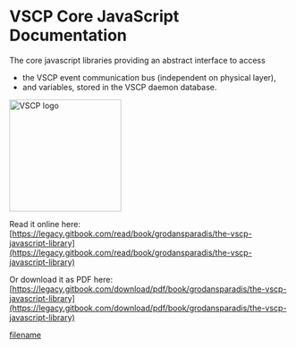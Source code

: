 # VSCP Core JavaScript Documentation

The core javascript libraries providing an abstract interface to access
* the VSCP event communication bus (independent on physical layer),
* and variables, stored in the VSCP daemon database.

<img src="http://vscp.org/images/logo.png" width="200" alt="VSCP logo">

Read it online here: [https://legacy.gitbook.com/read/book/grodansparadis/the-vscp-javascript-library](https://legacy.gitbook.com/read/book/grodansparadis/the-vscp-javascript-library)

Or download it as PDF here: [https://legacy.gitbook.com/download/pdf/book/grodansparadis/the-vscp-javascript-library](https://legacy.gitbook.com/download/pdf/book/grodansparadis/the-vscp-javascript-library)

[filename](./bottom_copyright.md ':include')
